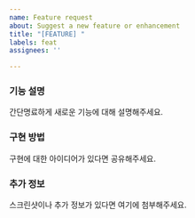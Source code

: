 ```yaml
---
name: Feature request
about: Suggest a new feature or enhancement
title: "[FEATURE] "
labels: feat
assignees: ''

---
```


### 기능 설명
간단명료하게 새로운 기능에 대해 설명해주세요.

### 구현 방법
구현에 대한 아이디어가 있다면 공유해주세요.

### 추가 정보
스크린샷이나 추가 정보가 있다면 여기에 첨부해주세요.
